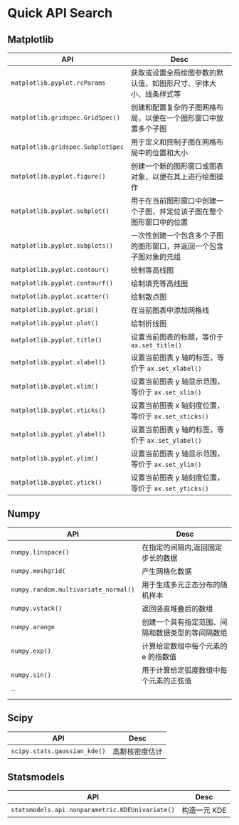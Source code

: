 # Quick API Search

## Matplotlib

| API                               | Desc                                                                 |
| --------------------------------- | -------------------------------------------------------------------- |
| `matplotlib.pyplot.rcParams`      | 获取或设置全局绘图参数的默认值，如图形尺寸、字体大小、线条样式等     |
| `matplotlib.gridspec.GridSpec()`  | 创建和配置复杂的子图网格布局，以便在一个图形窗口中放置多个子图       |
| `matplotlib.gridspec.SubplotSpec` | 用于定义和控制子图在网格布局中的位置和大小                           |
| `matplotlib.pyplot.figure()`      | 创建一个新的图形窗口或图表对象，以便在其上进行绘图操作               |
| `matplotlib.pyplot.subplot()`     | 用于在当前图形窗口中创建一个子图，并定位该子图在整个图形窗口中的位置 |
| `matplotlib.pyplot.subplots()`    | 一次性创建一个包含多个子图的图形窗口，并返回一个包含子图对象的元组   |
| `matplotlib.pyplot.contour()`     | 绘制等高线图                                                         |
| `matplotlib.pyplot.contourf()`    | 绘制填充等高线图                                                     |
| `matplotlib.pyplot.scatter()`     | 绘制散点图                                                           |
| `matplotlib.pyplot.grid()`        | 在当前图表中添加网格线                                               |
| `matplotlib.pyplot.plot()`        | 绘制折线图                                                           |
| `matplotlib.pyplot.title()`       | 设置当前图表的标题，等价于 `ax.set_title()`                          |
| `matplotlib.pyplot.xlabel()`      | 设置当前图表 y 轴的标签，等价于 `ax.set_xlabel()`                    |
| `matplotlib.pyplot.xlim()`        | 设置当前图表 y 轴显示范围，等价于 `ax.set_xlim()`                    |
| `matplotlib.pyplot.xticks()`      | 设置当前图表 x 轴刻度位置，等价于 `ax.set_xticks()`                  |
| `matplotlib.pyplot.ylabel()`      | 设置当前图表 y 轴的标签，等价于 `ax.set_ylabel()`                    |
| `matplotlib.pyplot.ylim()`        | 设置当前图表 y 轴显示范围，等价于 `ax.set_ylim()`                    |
| `matplotlib.pyplot.ytick()`       | 设置当前图表 y 轴刻度位置，等价于 `ax.set_yticks()`                  |

## Numpy

| API                                  | Desc                                             |
| ------------------------------------ | ------------------------------------------------ |
| `numpy.linspace()`                   | 在指定的间隔内,返回固定步长的数据                |
| `numpy.meshgrid(`                    | 产生网格化数据                                   |
| `numpy.random.multivariate_normal()` | 用于生成多元正态分布的随机样本                   |
| `numpy.vstack()`                     | 返回竖直堆叠后的数组                             |
| `numpy.arange`                       | 创建一个具有指定范围、间隔和数据类型的等间隔数组 |
| `numpy.exp()`                        | 计算给定数组中每个元素的 e 的指数值              |
| `numpy.sin()`                        | 用于计算给定弧度数组中每个元素的正弦值           |
| ``                                   |                                                  |

## Scipy

| API                          | Desc           |
| ---------------------------- | -------------- |
| `scipy.stats.gaussian_kde()` | 高斯核密度估计 |

## Statsmodels

| API                                             | Desc         |
| ----------------------------------------------- | ------------ |
| `statsmodels.api.nonparametric.KDEUnivariate()` | 构造一元 KDE |
